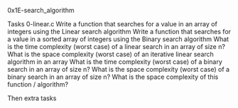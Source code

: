 0x1E-search_algorithm

Tasks
0-linear.c
Write a function that searches for a value in an array of integers using the Linear search algorithm
Write a function that searches for a value in a sorted array of integers using the Binary search algorithm
What is the time complexity (worst case) of a linear search in an array of size n?
What is the space complexity (worst case) of an iterative linear search algorithm in an array
What is the time complexity (worst case) of a binary search in an array of size n?
What is the space complexity (worst case) of a binary search in an array of size n?
What is the space complexity of this function / algorithm?

Then extra tasks
